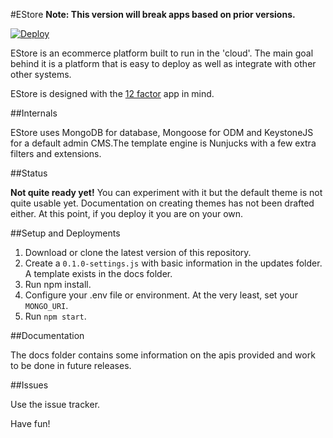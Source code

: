 
#EStore
**Note: This version will break apps based on prior versions.**

[![Deploy](https://www.herokucdn.com/deploy/button.png)](https://heroku.com/deploy?template=https://github.com/quenktechnologies/estore)

EStore is an ecommerce platform built to run in the 'cloud'. The main goal behind it is a platform that is easy to deploy as well as integrate with other other systems.

EStore is designed with the [12 factor](http://12factor.net) app in mind.

##Internals

EStore uses MongoDB for database, Mongoose for ODM and KeystoneJS for a default admin CMS.The template engine is Nunjucks with a few extra filters and extensions.

##Status

**Not quite ready yet!** You can experiment with it but the default theme is not quite usable yet. Documentation on creating themes has not been drafted either. At this point, if you deploy it you are on your own.

##Setup and Deployments

1. Download or clone the latest version of this repository.
2. Create a `0.1.0-settings.js` with basic information in the updates folder. A template exists in the docs folder.
3. Run npm install.
4. Configure your .env file or environment. At the very least, set your `MONGO_URI`.
5. Run `npm start`.

##Documentation

The docs folder contains some information on the apis provided and work to be done in future releases.

##Issues

Use the issue tracker.

Have fun!
